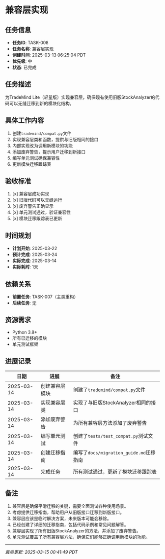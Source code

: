 # 兼容层实现

## 任务信息

- **任务ID**: TASK-008
- **任务名称**: 兼容层实现
- **创建时间**: 2025-03-13 06:25:04 PDT
- **优先级**: 中
- **状态**: 已完成

## 任务描述

为TradeMind Lite（轻量版）实现兼容层，确保现有使用旧版StockAnalyzer的代码可以无缝迁移到新的模块化结构。

## 具体工作内容

1. 创建`trademind/compat.py`文件
2. 实现兼容层类和函数，提供与旧版相同的接口
3. 内部实现改为调用新模块的功能
4. 添加废弃警告，提示用户迁移到新接口
5. 编写单元测试确保兼容性
6. 更新模块迁移跟踪表

## 验收标准

1. [x] 兼容层成功实现
2. [x] 旧版代码可以无缝运行
3. [x] 废弃警告正确显示
4. [x] 单元测试通过，验证兼容性
5. [x] 模块迁移跟踪表已更新

## 时间规划

- **计划开始**: 2025-03-22
- **预计完成**: 2025-03-24
- **实际完成**: 2025-03-14
- **实际耗时**: 1天

## 依赖关系

- **前置任务**: TASK-007（主类重构）
- **后续任务**: 无

## 资源需求

- Python 3.8+
- 所有已迁移的模块
- 单元测试框架

## 进展记录

| 日期 | 进展 | 备注 |
|------|------|------|
| 2025-03-14 | 创建兼容层模块 | 创建了`trademind/compat.py`文件 |
| 2025-03-14 | 实现兼容层类 | 实现了与旧版StockAnalyzer相同的接口 |
| 2025-03-14 | 添加废弃警告 | 为所有兼容层方法添加了废弃警告 |
| 2025-03-14 | 编写单元测试 | 创建了`tests/test_compat.py`测试文件 |
| 2025-03-14 | 创建迁移指南 | 编写了`docs/migration_guide.md`迁移指南 |
| 2025-03-14 | 完成任务 | 所有测试通过，更新了模块迁移跟踪表 |

## 备注

1. 兼容层是确保平滑迁移的关键，需要全面测试各种使用场景。
2. 考虑提供迁移指南，帮助用户从旧版接口迁移到新版接口。
3. 兼容层应该是临时解决方案，未来版本可能会移除。
4. 已经创建了详细的迁移指南，包括代码示例和常见问题解答。
5. 兼容层实现了所有旧版StockAnalyzer的方法，并添加了废弃警告。
6. 单元测试覆盖了所有兼容层方法，确保它们能够正确调用新模块的功能。

---
*最后更新: 2025-03-15 00:41:49 PDT*

<!--
[CODE NOW] - 当任务分析过久时立即开始执行
[FOCUS] - 当任务范围扩大时及时聚焦
[RESET] - 当遇到阻塞时重新规划方案
[DECISION] - 当决策延迟时果断确定
--> 